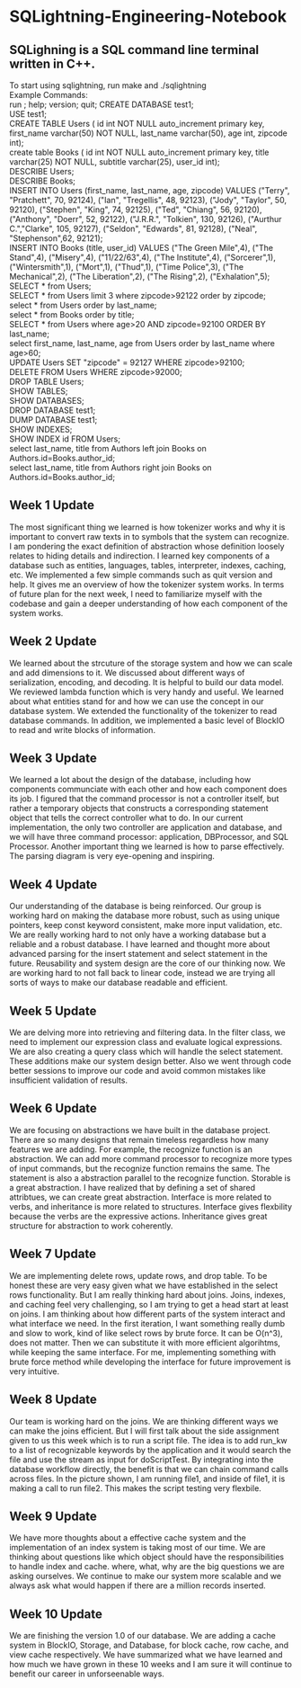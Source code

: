 # SQLightning-Engineering-Notebook

## SQLighning is a SQL command line terminal written in C++.
To start using sqlightning, run make and ./sqlightning<br>
Example Commands:<br>
run <filename>;
help;
version;
quit;
CREATE DATABASE test1;<br>
USE test1;<br>
CREATE TABLE Users ( id int NOT NULL auto_increment primary key, first_name varchar(50) NOT NULL, last_name varchar(50), age int, zipcode int);<br>
create table Books ( id int NOT NULL auto_increment primary key, title varchar(25) NOT NULL, subtitle varchar(25), user_id int);<br>
DESCRIBE Users;<br>
DESCRIBE Books;<br>
INSERT INTO Users (first_name, last_name, age, zipcode) VALUES ("Terry",     "Pratchett", 70,  92124), ("Ian",       "Tregellis", 48,  92123), ("Jody",      "Taylor",    50,  92120), ("Stephen",   "King",      74,  92125), ("Ted",       "Chiang",    56,  92120), ("Anthony",   "Doerr",     52,  92122), ("J.R.R.",    "Tolkien",   130, 92126), ("Aurthur C.","Clarke",    105, 92127), ("Seldon",    "Edwards",   81,  92128), ("Neal",      "Stephenson",62,  92121);<br>
INSERT INTO Books (title, user_id) VALUES ("The Green Mile",4), ("The Stand",4), ("Misery",4), ("11/22/63",4), ("The Institute",4), ("Sorcerer",1), ("Wintersmith",1), ("Mort",1), ("Thud",1), ("Time Police",3), ("The Mechanical",2), ("The Liberation",2), ("The Rising",2), ("Exhalation",5);<br>
SELECT * from Users;<br>
SELECT * from Users  limit 3 where zipcode>92122 order by zipcode;<br>
select * from Users order by last_name;<br>
select * from Books order by title;<br>
SELECT * from Users where age>20 AND zipcode=92100 ORDER BY last_name;<br>
select first_name, last_name, age from Users order by last_name where age>60;<br>
UPDATE Users SET "zipcode" = 92127 WHERE zipcode>92100;<br>
DELETE FROM Users WHERE zipcode>92000;<br>
DROP TABLE Users;<br>
SHOW TABLES;<br>
SHOW DATABASES;<br>
DROP DATABASE test1;<br>
DUMP DATABASE test1;<br>
SHOW INDEXES;<br>
SHOW INDEX id FROM Users;<br>
select last_name, title from Authors left join Books on Authors.id=Books.author_id;<br>
select last_name, title from Authors right join Books on Authors.id=Books.author_id;<br>


## Week 1 Update
The most significant thing we learned is how tokenizer works and why it is important to convert raw texts in to symbols that the system can recognize. I am pondering the exact definition of abstraction whose definition loosely relates to hiding details and indirection. I learned key components of a database such as entities, languages, tables, interpreter, indexes, caching, etc. We implemented a few simple commands such as quit version and help. It gives me an overview of how the tokenizer system works. In terms of future plan for the next week, I need to familiarize myself with the codebase and gain a deeper understanding of how each component of the system works.

## Week 2 Update
We learned about the strcuture of the storage system and how we can scale and add dimensions to it. We discussed about different ways of serialization, encoding, and decoding. It is helpful to build our data model. We reviewed lambda function which is very handy and useful. We learned about what entities stand for and how we can use the concept in our database system. We extended the functionality of the tokenizer to read database commands. In addition, we implemented a basic level of BlockIO to read and write blocks of information.

## Week 3 Update
We learned a lot about the design of the database, including how components communciate with each other and how each component does its job. I figured that the command processor is not a controller itself, but rather a temporary objects that constructs a corresponding statement object that tells the correct controller what to do. In our current implementation, the only two controller are application and database, and we will have three command processor: application, DBProcessor, and SQL Processor. Another important thing we learned is how to parse effectively. The parsing diagram is very eye-opening and inspiring.

## Week 4 Update
Our understanding of the database is being reinforced. Our group is working hard on making the database more robust, such as using unique pointers, keep const keyword consistent, make more input validation, etc. We are really working hard to not only have a working database but a reliable and a robust database. I have learned and thought more about advanced parsing for the insert statement and select statement in the future. Reusability and system design are the core of our thinking now. We are working hard to not fall back to linear code, instead we are trying all sorts of ways to make our database readable and efficient.

## Week 5 Update
We are delving more into retrieving and filtering data. In the filter class, we need to implement our expression class and evaluate logical expressions. We are also creating a query class which will handle the select statement. These additions make our system design better. Also we went through code better sessions to improve our code and avoid common mistakes like insufficient validation of results.

## Week 6 Update
We are focusing on abstractions we have built in the database project. There are so many designs that remain timeless regardless how many features we are adding. For example, the recognize function is an abstraction. We can add more command processor to recognize more types of input commands, but the recognize function remains the same. The statement is also a abstraction parallel to the recognize function. Storable is a great abstraction. I have realized that by defining a set of shared attribtues, we can create great abstraction. Interface is more related to verbs, and inheritance is more related to structures. Interface gives flexbility because the verbs are the expressive actions. Inheritance gives great structure for abstraction to work coherently.

## Week 7 Update
We are implementing delete rows, update rows, and drop table. To be honest these are very easy given what we have established in the select rows functionality. But I am really thinking hard about joins. Joins, indexes, and caching feel very challenging, so I am trying to get a head start at least on joins. I am thinking about how different parts of the system interact and what interface we need. In the first iteration, I want something really dumb and slow to work, kind of like select rows by brute force. It can be O(n^3), does not matter. Then we can substitute it with more efficient algorihtms, while keeping the same interface. For me, implementing something with brute force method while developing the interface for future improvement is very intuitive.

## Week 8 Update
Our team is working hard on the joins. We are thinking different ways we can make the joins efficient. But I will first talk about the side assignment given to us this week which is to run a script file. The idea is to add run_kw to a list of recognizable keywords by the application and it would search the file and use the stream as input for doScriptTest. By integrating into the database workflow directly, the benefit is that we can chain command calls across files. In the picture shown, I am running file1, and inside of file1, it is making a call to run file2. This makes the script testing very flexbile.

## Week 9 Update
We have more thoughts about a effective cache system and the implementation of an index system is taking most of our time. We are thinking about questions like which object should have the responsibilities to handle index and cache. where, what, why are the big questions we are asking ourselves. We continue to make our system more scalable and we always ask what would happen if there are a million records inserted.

## Week 10 Update
We are finishing the version 1.0 of our database. We are adding a cache system in BlockIO, Storage, and Database, for block cache, row cache, and view cache respectively. We have summarized what we have learned and how much we have grown in these 10 weeks and I am sure it will continue to benefit our career in unforseenable ways.
